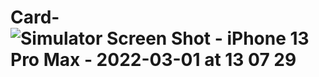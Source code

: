 # Card-![Simulator Screen Shot - iPhone 13 Pro Max - 2022-03-01 at 13 07 29](https://user-images.githubusercontent.com/79970642/156129834-c455fc14-aa16-415a-b9d7-2dbf29bcad8a.png)
